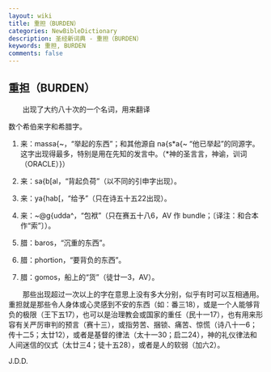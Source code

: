 ```yaml
---
layout: wiki
title: 重担（BURDEN）
categories: NewBibleDictionary
description: 圣经新词典 - 重担（BURDEN）
keywords: 重担, BURDEN
comments: false
---
```


## 重担（BURDEN）

　　出现了大约八十次的一个名词，用来翻译

数个希伯来字和希腊字。

1. 来：mas*s*a{~，“举起的东西”；和其他源自 na{s*a{~ “他已举起”的同源字。这字出现得最多，特别是用在先知的发言中。（*神的圣言言，神谕，训词（ORACLE）}）

2. 来：sa{b[al，“背起负荷”（以不同的引申字出现）。

3. 来：ya{hab[，“给予”（只在诗五十五22出现）。

4. 来：~@g{udda^，“包袱”（只在赛五十八6，AV 作 bundle；〔译注：和合本作“索”〕）。

5. 腊：baros，“沉重的东西”。

6. 腊：phortion，“要背负的东西”。

7. 腊：gomos，船上的“货”（徒廿一3，AV）。

　　那些出现超过一次以上的字在意思上没有多大分别，似乎有时可以互相通用。重担就是那些令人身体或心灵感到不安的东西（如：番三18），或是一个人能够背负的极限（王下五17），也可以是治理教会或国家的重任（民十一17），也有用来形容有关严厉审判的预言（赛十三），或指劳苦、捆锁、痛苦、惊慌（诗八十一6；传十二5；太廿12），或者是基督的律法（太十一30；启二24），神的礼仪律法和人间迷信的仪式（太廿三4；徒十五28），或者是人的软弱（加六2）。

J.D.D.






